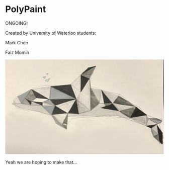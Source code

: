 # PolyPaint

ONGOING!

Created by University of Waterloo students: 

Mark Chen

Faiz Momin



![](final_similar_target.jpg)

Yeah we are hoping to make that...
